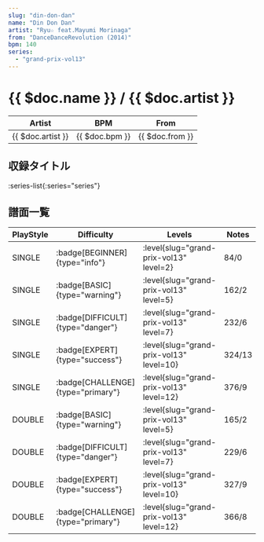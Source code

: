 ```yaml
---
slug: "din-don-dan"
name: "Din Don Dan"
artist: "Ryu☆ feat.Mayumi Morinaga"
from: "DanceDanceRevolution (2014)"
bpm: 140
series:
  - "grand-prix-vol13"
---
```


# {{ $doc.name }} / {{ $doc.artist }}

|Artist|BPM|From|
|------|---|----|
|{{ $doc.artist }}|{{ $doc.bpm }}|{{ $doc.from }}|

## 収録タイトル

:series-list{:series="series"}

## 譜面一覧

|PlayStyle|Difficulty|Levels|Notes|Movie|
|---------|----------|------|-----|-----|
|SINGLE| :badge[BEGINNER]{type="info"}|<div class="field is-grouped is-grouped-multiline"> :level{slug="grand-prix-vol13" level=2}</div>|84/0||
|SINGLE| :badge[BASIC]{type="warning"}|<div class="field is-grouped is-grouped-multiline"> :level{slug="grand-prix-vol13" level=5}</div>|162/2||
|SINGLE| :badge[DIFFICULT]{type="danger"}|<div class="field is-grouped is-grouped-multiline"> :level{slug="grand-prix-vol13" level=7}</div>|232/6||
|SINGLE| :badge[EXPERT]{type="success"}|<div class="field is-grouped is-grouped-multiline"> :level{slug="grand-prix-vol13" level=10}</div>|324/13||
|SINGLE| :badge[CHALLENGE]{type="primary"}|<div class="field is-grouped is-grouped-multiline"> :level{slug="grand-prix-vol13" level=12}</div>|376/9||
|DOUBLE| :badge[BASIC]{type="warning"}|<div class="field is-grouped is-grouped-multiline"> :level{slug="grand-prix-vol13" level=5}</div>|165/2||
|DOUBLE| :badge[DIFFICULT]{type="danger"}|<div class="field is-grouped is-grouped-multiline"> :level{slug="grand-prix-vol13" level=7}</div>|229/6||
|DOUBLE| :badge[EXPERT]{type="success"}|<div class="field is-grouped is-grouped-multiline"> :level{slug="grand-prix-vol13" level=10}</div>|327/9||
|DOUBLE| :badge[CHALLENGE]{type="primary"}|<div class="field is-grouped is-grouped-multiline"> :level{slug="grand-prix-vol13" level=12}</div>|366/8||
